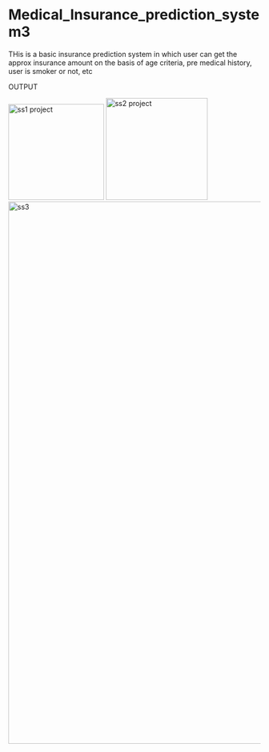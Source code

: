 # Medical_Insurance_prediction_system3
THis is a basic insurance prediction system in which user can get the approx insurance amount on the basis of age criteria, pre medical history, user is smoker or not, etc



OUTPUT

<img width="191" alt="ss1 project" src="https://user-images.githubusercontent.com/102908610/234935320-3b6e8dfd-c42a-457c-97c6-51d8364a7fad.png">



<img width="203" alt="ss2 project" src="https://user-images.githubusercontent.com/102908610/234935375-b2d49fd4-6253-4606-bea3-106363405fd8.png">



<img width="1080" alt="ss3" src="https://user-images.githubusercontent.com/102908610/234935423-9d53f4a0-4317-45ce-82f7-2fbd3165a2f5.png">
